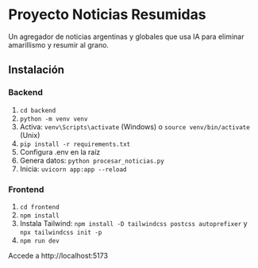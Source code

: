 # Proyecto Noticias Resumidas

Un agregador de noticias argentinas y globales que usa IA para eliminar amarillismo y resumir al grano.

## Instalación

### Backend
1. `cd backend`
2. `python -m venv venv`
3. Activa: `venv\Scripts\activate` (Windows) o `source venv/bin/activate` (Unix)
4. `pip install -r requirements.txt`
5. Configura .env en la raíz
6. Genera datos: `python procesar_noticias.py`
7. Inicia: `uvicorn app:app --reload`

### Frontend
1. `cd frontend`
2. `npm install`
3. Instala Tailwind: `npm install -D tailwindcss postcss autoprefixer` y `npx tailwindcss init -p`
4. `npm run dev`

Accede a http://localhost:5173